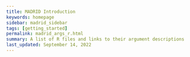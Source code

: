```yaml
---
title: MADRID Introduction
keywords: homepage
sidebar: madrid_sidebar
tags: [getting_started]
permalink: madrid_args_r.html
summary: A list of R files and links to their argument descriptions
last_updated: September 14, 2022
---
```

